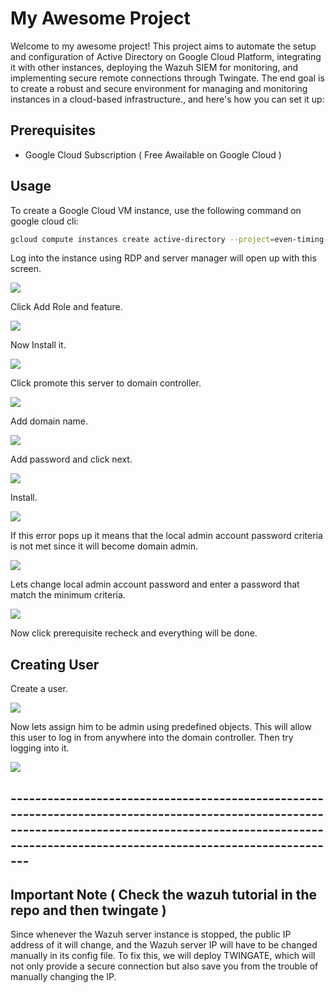 # My Awesome Project

Welcome to my awesome project! This project aims to automate the setup and configuration of Active Directory on Google Cloud Platform, integrating it with other instances, deploying the Wazuh SIEM for monitoring, and implementing secure remote connections through Twingate. The end goal is to create a robust and secure environment for managing and monitoring instances in a cloud-based infrastructure., and here's how you can set it up:

## Prerequisites
- Google Cloud Subscription ( Free Awailable on Google Cloud ) 


## Usage

To create a Google Cloud VM instance, use the following command on google cloud cli:

```bash
gcloud compute instances create active-directory --project=even-timing-396709 --zone=us-central1-a --machine-type=e2-medium --network-interface=network-tier=PREMIUM,stack-type=IPV4_ONLY,subnet=default --maintenance-policy=MIGRATE --provisioning-model=STANDARD --service-account=22420940236-compute@developer.gserviceaccount.com --scopes=https://www.googleapis.com/auth/devstorage.read_only,https://www.googleapis.com/auth/logging.write,https://www.googleapis.com/auth/monitoring.write,https://www.googleapis.com/auth/servicecontrol,https://www.googleapis.com/auth/service.management.readonly,https://www.googleapis.com/auth/trace.append --create-disk=auto-delete=yes,boot=yes,device-name=instance-1,image=projects/windows-cloud/global/images/windows-server-2022-dc-v20231115,mode=rw,size=50,type=projects/even-timing-396709/zones/us-central1-a/diskTypes/pd-balanced --no-shielded-secure-boot --shielded-vtpm --shielded-integrity-monitoring --labels=goog-ec-src=vm_add-gcloud --reservation-affinity=any
```
Log into the instance using RDP and server manager will open up with this screen.

![](https://i.imgur.com/r7thVEp.png)

Click Add Role and feature.

![](https://i.imgur.com/M2h2esh.png)

Now Install it.

![](https://i.imgur.com/dtJJ77O.png)

Click promote this server to domain controller.

![](https://i.imgur.com/2ZUWE5K.png)

Add domain name.

![](https://i.imgur.com/n6OJVqg.png)

Add password and click next.

![](https://i.imgur.com/4kS5mhf.png)

Install.

![](https://i.imgur.com/M2h2esh.png)

If this error pops up it means that the local admin account password criteria is not met since it will become domain admin.

![](https://i.imgur.com/4Kcin0i.png)


Lets change local admin account password and enter a password that match the minimum criteria.

![](https://i.imgur.com/LVdrjbt.png)


Now click prerequisite recheck and everything will be done.


## Creating User

Create a user.

![](https://i.imgur.com/8qwQ9fO.png)

Now lets assign him to be admin using predefined objects. This will allow this user to log in from anywhere into the domain controller. Then try logging into it.

![](https://i.imgur.com/aqXy84p.png)

## ---------------------------------------------------------------------------------------------------------------------------------------------------------------------------------------------------------------

## Important Note ( Check the wazuh tutorial in the repo and then twingate )

Since whenever the Wazuh server instance is stopped, the public IP address of it will change, and the Wazuh server IP will have to be changed manually in its config file. To fix this, we will deploy TWINGATE, which will not only provide a secure connection but also save you from the trouble of manually changing the IP.




